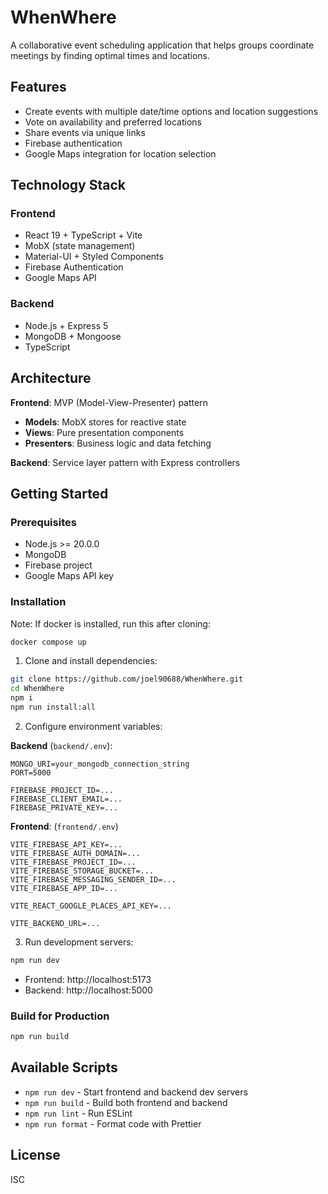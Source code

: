 # WhenWhere

A collaborative event scheduling application that helps groups coordinate meetings by finding optimal times and locations.

## Features

- Create events with multiple date/time options and location suggestions
- Vote on availability and preferred locations
- Share events via unique links
- Firebase authentication
- Google Maps integration for location selection

## Technology Stack

### Frontend

- React 19 + TypeScript + Vite
- MobX (state management)
- Material-UI + Styled Components
- Firebase Authentication
- Google Maps API

### Backend

- Node.js + Express 5
- MongoDB + Mongoose
- TypeScript

## Architecture

**Frontend**: MVP (Model-View-Presenter) pattern

- **Models**: MobX stores for reactive state
- **Views**: Pure presentation components
- **Presenters**: Business logic and data fetching

**Backend**: Service layer pattern with Express controllers

## Getting Started

### Prerequisites

- Node.js >= 20.0.0
- MongoDB
- Firebase project
- Google Maps API key

### Installation

Note: If docker is installed, run this after cloning:

```bash
docker compose up
```

1. Clone and install dependencies:

```bash
git clone https://github.com/joel90688/WhenWhere.git
cd WhenWhere
npm i
npm run install:all
```

2. Configure environment variables:

**Backend** (`backend/.env`):

```env
MONGO_URI=your_mongodb_connection_string
PORT=5000

FIREBASE_PROJECT_ID=...
FIREBASE_CLIENT_EMAIL=...
FIREBASE_PRIVATE_KEY=...
```

**Frontend**: (`frontend/.env`)
```env
VITE_FIREBASE_API_KEY=...
VITE_FIREBASE_AUTH_DOMAIN=...
VITE_FIREBASE_PROJECT_ID=...
VITE_FIREBASE_STORAGE_BUCKET=...
VITE_FIREBASE_MESSAGING_SENDER_ID=...
VITE_FIREBASE_APP_ID=...

VITE_REACT_GOOGLE_PLACES_API_KEY=...

VITE_BACKEND_URL=...

```

3. Run development servers:

```bash
npm run dev
```

- Frontend: http://localhost:5173
- Backend: http://localhost:5000

### Build for Production

```bash
npm run build
```

## Available Scripts

- `npm run dev` - Start frontend and backend dev servers
- `npm run build` - Build both frontend and backend
- `npm run lint` - Run ESLint
- `npm run format` - Format code with Prettier

## License

ISC
